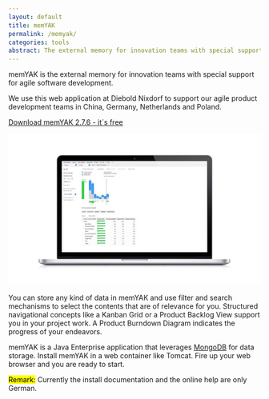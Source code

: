 ```yaml
---
layout: default
title: memYAK
permalink: /memyak/
categories: tools
abstract: The external memory for innovation teams with special support for agile software development. We use this web application at Diebold Nixdorf to support our agile product development teams in China, Germany, Netherlands and Poland.
---
```

memYAK is the external memory for innovation teams with special support for agile software development.

We use this web application at Diebold Nixdorf to support our agile product development teams in China, Germany, Netherlands and Poland.

[Download memYAK 2.7.6 - it´s free](http://peewee.space/resource/memyak_2.7.6.zip)

![](/i/memyak/burndown.jpg)

You can store any kind of data in memYAK and use filter and search mechanisms to select the contents that are of relevance for you. Structured navigational concepts like a Kanban Grid or a Product Backlog View support you in your project work. A Product Burndown Diagram indicates the progress of your endeavors.

memYAK is a Java Enterprise application that leverages [MongoDB](http://mongodb.org) for data storage. Install memYAK in a web container like Tomcat. Fire up your web browser and you are ready to start.

<mark>Remark:</mark> Currently the install documentation and the online help are only German.
